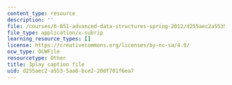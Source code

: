 ```yaml
---
content_type: resource
description: ''
file: /courses/6-851-advanced-data-structures-spring-2012/d255aec2a5535aa6bce220df701f6ea7_Fs4-E4Nj1Ks.vtt
file_type: application/x-subrip
learning_resource_types: []
license: https://creativecommons.org/licenses/by-nc-sa/4.0/
ocw_type: OCWFile
resourcetype: Other
title: 3play caption file
uid: d255aec2-a553-5aa6-bce2-20df701f6ea7
---
```

